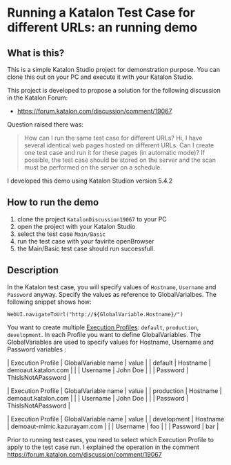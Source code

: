 Running a Katalon Test Case for different URLs: an running demo
=====

## What is this?

This is a simple Katalon Studio project for demonstration purpose.
You can clone this out on your PC and execute it with your Katalon Studio.

This project is developed to propose a solution for the following discussion
in the Katalon Forum:

- https://forum.katalon.com/discussion/comment/19067

Question raised there was:

> How can I run the same test case for different URLs?
> Hi, I have several identical web pages hosted on different URLs. Can I create one test case and run it for these pages (in automatic mode)? If possible, the test case should be stored on the server and the scan must be performed on the server on a schedule.

I developed this demo using Katalon Studion version 5.4.2

## How to run the demo

1. clone the project `KatalonDiscussion19067` to your PC
2. open the project with your Katalon Studio
3. select the test case `Main/Basic`
4. run the test case with your favirite openBrowser
5. the Main/Basic test case should run successfull.

## Description

In the Katalon test case, you will specify values of `Hostname`, `Username` and `Password` anyway. Specify the values as reference to GlobalVarialbes. The following snippet shows how:
```
WebUI.navigateToUrl("http://${GlobalVariable.Hostname}/")
```

You want to create multiple [Execution Profiles](https://docs.katalon.com/pages/viewpage.action?pageId=13697476): `default`, `production`, `development`.
In each Profile you want to define GlobalVariables. The GlobalVariables are used to specify values for Hostname, Username and Password variables :

| Execution Profile | GlobalVariable name | value               |
| default      | Hostname            | demoaut.katalon.com |
|              | Username            | John Doe            |
|              | Password            | ThisIsNotAPassword  |

| Execution Profile | GlobalVariable name | value               |
| production   | Hostname            | demoaut.katalon.com |
|              | Username            | John Doe            |
|              | Password            | ThisIsNotAPassword  |

| Execution Profile | GlobalVariable name | value               |
| development  | Hostname            | demoaut-mimic.kazurayam.com |
|              | Username            | foo            |
|              | Password            | bar  |


Prior to running test cases, you need to select which Execution Profile to apply to the test case run. I explained the operation in the comment https://forum.katalon.com/discussion/comment/19067
